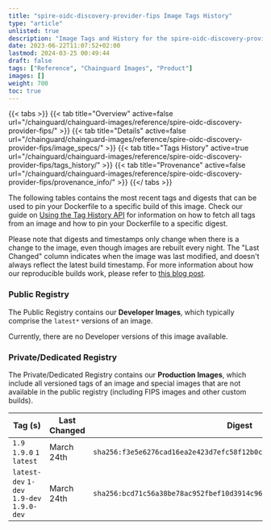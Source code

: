 ```yaml
---
title: "spire-oidc-discovery-provider-fips Image Tags History"
type: "article"
unlisted: true
description: "Image Tags and History for the spire-oidc-discovery-provider-fips Chainguard Image"
date: 2023-06-22T11:07:52+02:00
lastmod: 2024-03-25 00:49:44
draft: false
tags: ["Reference", "Chainguard Images", "Product"]
images: []
weight: 700
toc: true
---
```


{{< tabs >}}
{{< tab title="Overview" active=false url="/chainguard/chainguard-images/reference/spire-oidc-discovery-provider-fips/" >}}
{{< tab title="Details" active=false url="/chainguard/chainguard-images/reference/spire-oidc-discovery-provider-fips/image_specs/" >}}
{{< tab title="Tags History" active=true url="/chainguard/chainguard-images/reference/spire-oidc-discovery-provider-fips/tags_history/" >}}
{{< tab title="Provenance" active=false url="/chainguard/chainguard-images/reference/spire-oidc-discovery-provider-fips/provenance_info/" >}}
{{</ tabs >}}

The following tables contains the most recent tags and digests that can be used to pin your Dockerfile to a specific build of this image. Check our guide on [Using the Tag History API](/chainguard/chainguard-images/using-the-tag-history-api/) for information on how to fetch all tags from an image and how to pin your Dockerfile to a specific digest.

Please note that digests and timestamps only change when there is a change to the image, even though images are rebuilt every night. The "Last Changed" column indicates when the image was last modified, and doesn't always reflect the latest build timestamp. For more information about how our reproducible builds work, please refer to [this blog post](https://www.chainguard.dev/unchained/reproducing-chainguards-reproducible-image-builds).

### Public Registry
The Public Registry contains our **Developer Images**, which typically comprise the `latest*` versions of an image.

Currently, there are no Developer versions of this image available.

### Private/Dedicated Registry
The Private/Dedicated Registry contains our **Production Images**, which include all versioned tags of an image and special images that are not available in the public registry (including FIPS images and other custom builds).

| Tag (s)                                     | Last Changed | Digest                                                                    |
|---------------------------------------------|--------------|---------------------------------------------------------------------------|
|  `1.9` `1.9.0` `1` `latest`                 | March 24th   | `sha256:f3e5e6276cad16ea2e423d7efc58f12b0c6965d49ef0cb790e78f0ddba87bace` |
|  `latest-dev` `1-dev` `1.9-dev` `1.9.0-dev` | March 24th   | `sha256:bcd71c56a38be78ac952fbef10d3914c965eba6c17af95ad1df8856a8f61d333` |

